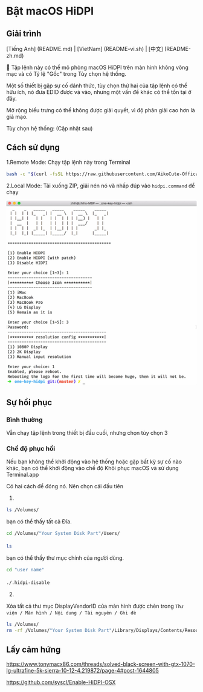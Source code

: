 # Bật macOS HiDPI

## Giải trình

[Tiếng Anh] (README.md) | [VietNam] (README-vi.sh) | [中文] (README-zh.md)

 Tập lệnh này có thể mô phỏng macOS HiDPI trên màn hình không võng mạc và có Tỷ lệ "Gốc" trong Tùy chọn hệ thống.

Một số thiết bị gặp sự cố đánh thức, tùy chọn thứ hai của tập lệnh có thể hữu ích, nó đưa EDID được vá vào, nhưng một vấn đề khác có thể tồn tại ở đây.

Mở rộng biểu trưng có thể không được giải quyết, vì độ phân giải cao hơn là giả mạo.

Tùy chọn hệ thống: (Cập nhật sau)

## Cách sử dụng

1.Remote Mode: Chạy tập lệnh này trong Terminal

```bash
bash -c "$(curl -fsSL https://raw.githubusercontent.com/AikoCute-Offical/one-key-hidpi/master/hidpi.sh)"
```

2.Local Mode: Tải xuống ZIP, giải nén nó và nhấp đúp vào `hidpi.command` để chạy

![RUN](./img/run.jpg)

## Sự hồi phục

### Bình thường

Vẫn chạy tập lệnh trong thiết bị đầu cuối, nhưng chọn tùy chọn 3

### Chế độ phục hồi

Nếu bạn không thể khởi động vào hệ thống hoặc gặp bất kỳ sự cố nào khác, bạn có thể khởi động vào chế độ Khôi phục macOS và sử dụng Terminal.app

Có hai cách để đóng nó. Nên chọn cái đầu tiên

1.

```bash
ls /Volumes/
```

bạn có thể thấy tất cả Đĩa.

```bash
cd /Volumes/"Your System Disk Part"/Users/

ls
```

bạn có thể thấy thư mục chính của người dùng.

```bash
cd "user name"

./.hidpi-disable
```

2.

Xóa tất cả thư mục DisplayVendorID của màn hình được chèn trong `Thư viện / Màn hình / Nội dung / Tài nguyên / Ghi đè`

```bash
ls /Volumes/
rm -rf /Volumes/"Your System Disk Part"/Library/Displays/Contents/Resources/Overrides
```

## Lấy cảm hứng

https://www.tonymacx86.com/threads/solved-black-screen-with-gtx-1070-lg-ultrafine-5k-sierra-10-12-4.219872/page-4#post-1644805

https://github.com/syscl/Enable-HiDPI-OSX